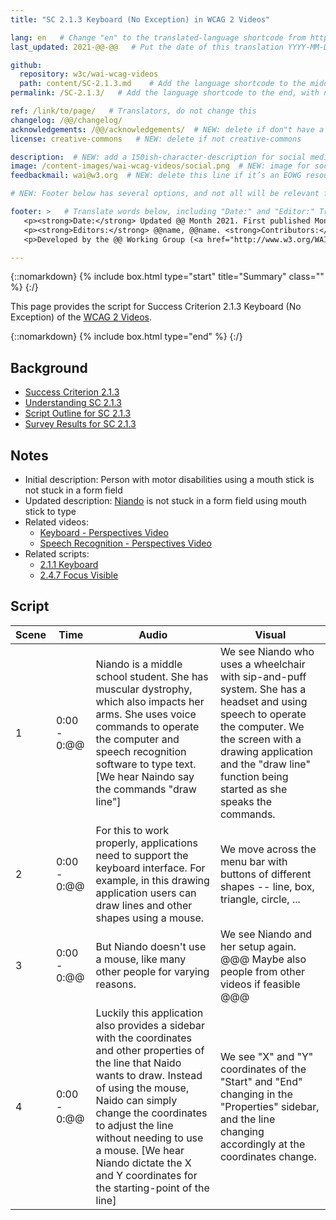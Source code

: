 ```yaml
---
title: "SC 2.1.3 Keyboard (No Exception) in WCAG 2 Videos"

lang: en   # Change "en" to the translated-language shortcode from https://www.iana.org/assignments/language-subtag-registry/language-subtag-registry
last_updated: 2021-@@-@@   # Put the date of this translation YYYY-MM-DD (with month in the middle)

github:
  repository: w3c/wai-wcag-videos
  path: content/SC-2.1.3.md    # Add the language shortcode to the middle of the filename, for example: content/index.fr.md
permalink: /SC-2.1.3/   # Add the language shortcode to the end, with no slash at end, for example: /link/to/page/fr

ref: /link/to/page/   # Translators, do not change this
changelog: /@@/changelog/
acknowledgements: /@@/acknowledgements/  # NEW: delete if don"t have a separate acknowledgements page. And delete it in the footer below.
license: creative-commons   # NEW: delete if not creative-commons

description:  # NEW: add a 150ish-character-description for social media   # translate the description
image: /content-images/wai-wcag-videos/social.png  # NEW: image for social media
feedbackmail: wai@w3.org  # NEW: delete this line if it’s an EOWG resource (the default is wai-eo-editors@w3.org)

# NEW: Footer below has several options, and not all will be relevant for specific pages. (Ask Shawn if questions.)

footer: >   # Translate words below, including "Date:" and "Editor:" Translate the Working Group name. Leave the Working Group acronym in English. Do *not* change the dates in the footer below.
   <p><strong>Date:</strong> Updated @@ Month 2021. First published Month 20@@. CHANGELOG.</p>
   <p><strong>Editors:</strong> @@name, @@name. <strong>Contributors:</strong> @@name, @@name, and <a href=”https://www.w3.org/groups/wg/@@wg/participants”>participants of the @@WG</a>. ACKNOWLEDGEMENTS lists contributors and credits.</p>
   <p>Developed by the @@ Working Group (<a href="http://www.w3.org/WAI/@@/">@@WG</a>). Developed as part of the <a href="https://www.w3.org/WAI/@@/">WAI-@@ project</a>, @@co-funded by the European Commission.</p>

---
```


{::nomarkdown}
{% include box.html type="start" title="Summary" class="" %}
{:/}

This page provides the script for Success Criterion 2.1.3 Keyboard (No Exception) of the [WCAG 2 Videos](https://wai-wcag-videos.netlify.app/overview/).

{::nomarkdown}
{% include box.html type="end" %}
{:/}

## Background

* [Success Criterion 2.1.3](https://www.w3.org/TR/WCAG22/#keyboard-no-exception)
* [Understanding SC 2.1.3](https://www.w3.org/WAI/WCAG22/Understanding/keyboard-no-exception.html)
* [Script Outline for SC 2.1.3](https://www.w3.org/WAI/EO/wiki/Video-Based_Resources/WCAG_Requirements#SC2-1-3)
* [Survey Results for SC 2.1.3](https://www.w3.org/2002/09/wbs/35532/Videos_WCAG_Squirrel/results#xSC213)

## Notes

* Initial description: Person with motor disabilities using a mouth stick is not stuck in a form field
* Updated description: [Niando](https://wai-wcag-videos.netlify.app/overview/#naindo-she) is not stuck in a form field using mouth stick to type
* Related videos:
    * [Keyboard - Perspectives Video](https://www.w3.org/WAI/perspective-videos/keyboard/)
    * [Speech Recognition - Perspectives Video](https://www.w3.org/WAI/perspective-videos/voice/)
* Related scripts:
    * [2.1.1 Keyboard](https://wai-wcag-videos.netlify.app/sc-2.1.1/)
    * [2.4.7 Focus Visible](https://wai-wcag-videos.netlify.app/sc-2.4.7/)

## Script

| Scene | Time | Audio | Visual |
| ----- | ---- | ----- | ------ |
| 1 | 0:00 - 0:@@ | Niando is a middle school student. She has muscular dystrophy, which also impacts her arms. She uses voice commands to operate the computer and speech recognition software to type text. [We hear Naindo say the commands "draw line"] | We see Niando who uses a wheelchair with sip-and-puff system. She has a headset and using speech to operate the computer. We the screen with a drawing application and the "draw line" function being started as she speaks the commands. |
| 2 | 0:00 - 0:@@ | For this to work properly, applications need to support the keyboard interface. For example, in this drawing application users can draw lines and other shapes using a mouse. | We move across the menu bar with buttons of different shapes -- line, box, triangle, circle, ... |
| 3 | 0:00 - 0:@@ | But Niando doesn't use a mouse, like many other people for varying reasons. | We see Niando and her setup again. @@@ Maybe also people from other videos if feasible @@@ |
| 4 | 0:00 - 0:@@ | Luckily this application also provides a sidebar with the coordinates and other properties of the line that Naido wants to draw. Instead of using the mouse, Naido can simply change the coordinates to adjust the line without needing to use a mouse. [We hear Niando dictate the X and Y coordinates for the starting-point of the line] | We see "X" and "Y" coordinates of the "Start" and "End" changing in the "Properties" sidebar, and the line changing accordingly at the coordinates change. |
